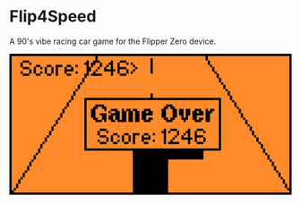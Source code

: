 # Flip4Speed
A 90's vibe racing car game for the Flipper Zero device.

![Screenshot](docs/Screenshot_GameOver.png)
